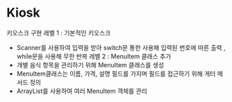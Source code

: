 # Kiosk
키오스크 구현 
레벨 1 : 기본적인 키오스크
- Scanner를 사용하여 입력을 받아 switch문 통한 사용해 입력된 번호에 따른 출력 , while문을 사용해 무한 반복
레벨 2 :  MenuItem 클래스 추가
- 개별 음식 항목을 관리하기 위해 MenuItem 클래스를 생성
- MenuItem클래스는 이름, 가격, 설명 필드를 가지며 필드를 접근하기 위해 게터 메서드 정의
- ArrayList를 사용하여 여러 MenuItem 객체를 관리
